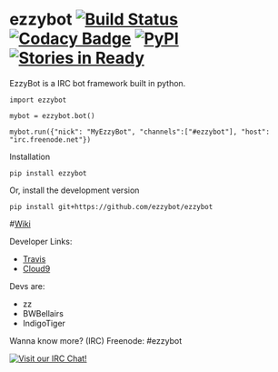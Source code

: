 # ezzybot [![Build Status](https://travis-ci.org/ezzybot/ezzybot.svg?branch=master)](https://travis-ci.org/ezzybot/ezzybot) [![Codacy Badge](https://api.codacy.com/project/badge/grade/6f9c84a479754bbb945d6ac4cf4cdbb1)](https://www.codacy.com/app/me_64/ezzybot) [![PyPI](https://img.shields.io/pypi/dm/ezzybot.svg)](https://pypi.python.org/pypi/ezzybot) [![Stories in Ready](https://badge.waffle.io/ezzybot/ezzybot.png?label=ready&title=Ready)](https://waffle.io/ezzybot/ezzybot)
EzzyBot is a IRC bot framework built in python.
```
import ezzybot

mybot = ezzybot.bot()

mybot.run({"nick": "MyEzzyBot", "channels":["#ezzybot"], "host": "irc.freenode.net"})
```

Installation
```
pip install ezzybot
```

Or, install the development version

```
pip install git+https://github.com/ezzybot/ezzybot
```

#[Wiki](https://github.com/ezzybot/ezzybot/wiki)

Developer Links:
* [Travis](https://travis-ci.org/ezzybot/ezzybot)
* [Cloud9](https://ide.c9.io/itslukej/ezzybot)

Devs are:
* zz
* BWBellairs
* IndigoTiger

Wanna know more? (IRC) Freenode: #ezzybot

[![Visit our IRC Chat!](https://kiwiirc.com/buttons/chat.freenode.net/ezzybot.png)](https://kiwiirc.com/client/chat.freenode.net/?nick=ezzy|?&theme=cli#ezzybot)
